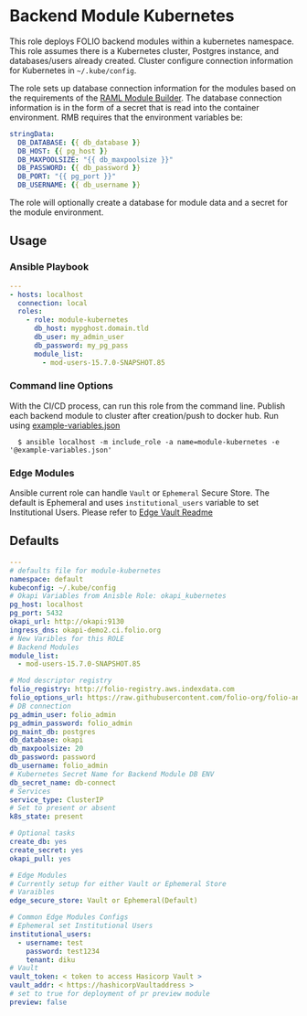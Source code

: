 # Backend Module Kubernetes
This role deploys FOLIO backend modules within a kubernetes namespace.    This role assumes there is a Kubernetes cluster, Postgres instance, and databases/users already created. Cluster configure connection information for Kubernetes in `~/.kube/config`.

The role sets up database connection information for the modules based on the requirements of the [RAML Module Builder](https://github.com/folio-org/raml-module-builder). The database connection information is in the form of a secret that is read into the container environment. RMB requires that the environment variables be:

```yaml
stringData:
  DB_DATABASE: {{ db_database }}
  DB_HOST: {{ pg_host }}
  DB_MAXPOOLSIZE: "{{ db_maxpoolsize }}"
  DB_PASSWORD: {{ db_password }}
  DB_PORT: "{{ pg_port }}"
  DB_USERNAME: {{ db_username }}
```

The role will optionally create a database for module data and a secret for the module environment.

## Usage

### Ansible Playbook

```yml
---
- hosts: localhost
  connection: local
  roles:
    - role: module-kubernetes
      db_host: mypghost.domain.tld
      db_user: my_admin_user
      db_password: my_pg_pass
      module_list:
        - mod-users-15.7.0-SNAPSHOT.85
```
### Command line Options
With the CI/CD process, can run this role from the command line. Publish each backend module to cluster after creation/push to docker hub. Run using [example-variables.json](./example-variables.json)

      $ ansible localhost -m include_role -a name=module-kubernetes -e '@example-variables.json'

### Edge Modules
Ansible current role can handle `Vault` or `Ephemeral` Secure Store. The default is Ephemeral and uses `institutional_users` variable to set Institutional Users. Please refer to [Edge Vault Readme](vault-readme.md)


## Defaults
```yml
---
# defaults file for module-kubernetes
namespace: default
kubeconfig: ~/.kube/config
# Okapi Variables from Anisble Role: okapi_kubernetes
pg_host: localhost
pg_port: 5432
okapi_url: http://okapi:9130
ingress_dns: okapi-demo2.ci.folio.org
# New Varibles for this ROLE
# Backend Modules
module_list:
  - mod-users-15.7.0-SNAPSHOT.85

# Mod descriptor registry
folio_registry: http://folio-registry.aws.indexdata.com
folio_options_url: https://raw.githubusercontent.com/folio-org/folio-ansible/master/group_vars/snapshot
# DB connection
pg_admin_user: folio_admin
pg_admin_password: folio_admin
pg_maint_db: postgres
db_database: okapi
db_maxpoolsize: 20
db_password: password
db_username: folio_admin
# Kubernetes Secret Name for Backend Module DB ENV
db_secret_name: db-connect
# Services
service_type: ClusterIP
# Set to present or absent
k8s_state: present

# Optional tasks
create_db: yes
create_secret: yes
okapi_pull: yes

# Edge Modules
# Currently setup for either Vault or Ephemeral Store
# Varaibles 
edge_secure_store: Vault or Ephemeral(Default)

# Common Edge Modules Configs
# Ephemeral set Institutional Users
institutional_users:
  - username: test
    password: test1234
    tenant: diku
# Vault  
vault_token: < token to access Hasicorp Vault >
vault_addr: < https://hashicorpVaultaddress >  
# set to true for deployment of pr preview module
preview: false
```
